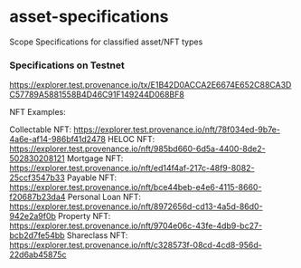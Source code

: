 # asset-specifications
Scope Specifications for classified asset/NFT types

### Specifications on Testnet

https://explorer.test.provenance.io/tx/E1B42D0ACCA2E6674E652C88CA3DC57789A5881558B4D46C91F149244D068BF8

NFT Examples: 

Collectable NFT: https://explorer.test.provenance.io/nft/78f034ed-9b7e-4a6e-af14-986bf41d2478
HELOC NFT: https://explorer.test.provenance.io/nft/985bd660-6d5a-4400-8de2-502830208121
Mortgage NFT: https://explorer.test.provenance.io/nft/ed14f4af-217c-48f9-8082-25ccf3547b33
Payable NFT: https://explorer.test.provenance.io/nft/bce44beb-e4e6-4115-8660-f20687b23da4
Personal Loan NFT: https://explorer.test.provenance.io/nft/8972656d-cd13-4a5d-86d0-942e2a9f0b
Property NFT: https://explorer.test.provenance.io/nft/9704e06c-43fe-4db9-bc27-bcb2d7fe54bb
Shareclass NFT: https://explorer.test.provenance.io/nft/c328573f-08cd-4cd8-956d-22d6ab45875c